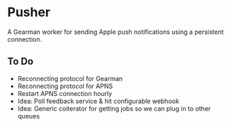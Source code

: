 Pusher
=======

A Gearman worker for sending Apple push notifications using a persistent connection.


To Do
-----

 * Reconnecting protocol for Gearman
 * Reconnecting protocol for APNS
 * Restart APNS connection hourly
 * Idea: Poll feedback service & hit configurable webhook
 * Idea: Generic coiterator for getting jobs so we can plug in to other queues
